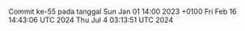 Commit ke-55 pada tanggal Sun Jan 01 14:00 2023 +0100
Fri Feb 16 14:43:06 UTC 2024
Thu Jul  4 03:13:51 UTC 2024
